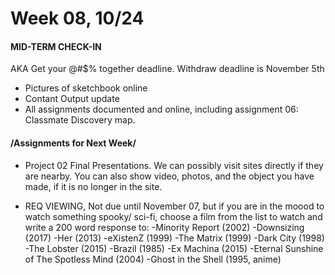 # Week 08, 10/24

#### MID-TERM CHECK-IN

AKA Get your @#$% together deadline.
Withdraw deadline is November 5th 

* Pictures of sketchbook online
* Contant Output update
* All assignments documented and online, including assignment 06: Classmate Discovery map. 


#### /Assignments for Next Week/

* Project 02 Final Presentations. We can possibly visit sites directly if they are nearby. You can also show video, photos, and the object you have made, if it is no longer in the site.   

* REQ VIEWING, Not due until November 07, but if you are in the moood to watch something spooky/ sci-fi, choose a film from the list to watch and write a 200 word response to: 
-Minority	Report (2002)
-Downsizing (2017)
-Her (2013)
-eXistenZ (1999)
-The	Matrix (1999)
-Dark	City (1998)
-The Lobster	(2015)
-Brazil (1985)
-Ex	Machina (2015)
-Eternal	Sunshine	of	The	Spotless	Mind	(2004)
-Ghost	in	the	Shell	(1995,	anime)
